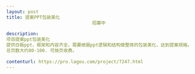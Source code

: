 ```yaml
---                
layout: post       
title: 提案PPT包装美化
                                招募中
           
description: 
项目提案ppt包装美化
提供白板ppt，框架和内容齐全，需要根据ppt逻辑和结构做整体的包装美化，达到提案规格。
总页数大约80-100. 可按页收费。
     
contenturl: https://pro.lagou.com/project/7247.html      
---                 
```


